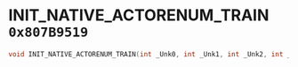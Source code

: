 # INIT_NATIVE_ACTORENUM_TRAIN `0x807B9519`

```cpp
void INIT_NATIVE_ACTORENUM_TRAIN(int _Unk0, int _Unk1, int _Unk2, int _Unk3);
```